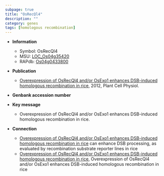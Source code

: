 ```yaml
---
subpage: true
title: "OsRecQl4"
description: ""
category: genes
tags: [homologous recombination]
---
```


* **Information**  
    + Symbol: OsRecQl4  
    + MSU: [LOC_Os04g35420](http://rice.plantbiology.msu.edu/cgi-bin/ORF_infopage.cgi?orf=LOC_Os04g35420)  
    + RAPdb: [Os04g0433800](http://rapdb.dna.affrc.go.jp/viewer/gbrowse_details/irgsp1?name=Os04g0433800)  

* **Publication**  
    + [Overexpression of OsRecQl4 and/or OsExo1 enhances DSB-induced homologous recombination in rice](http://www.ncbi.nlm.nih.gov/pubmed?term=Overexpression+of+OsRecQl4+and/or+OsExo1+enhances+DSB-induced+homologous+recombination+in+rice%5BTitle%5D), 2012, Plant Cell Physiol.

* **Genbank accession number**  

* **Key message**  
    + Overexpression of OsRecQl4 and/or OsExo1 enhances DSB-induced homologous recombination in rice.

* **Connection**  
    + [Overexpression of OsRecQl4 and/or OsExo1 enhances DSB-induced homologous recombination in rice](Exo1+homolog) can enhance DSB processing, as evaluated by recombination substrate reporter lines in rice
    + [Overexpression of OsRecQl4 and/or OsExo1 enhances DSB-induced homologous recombination in rice](http://www.ncbi.nlm.nih.gov/pubmed?term=Overexpression+of+OsRecQl4+and/or+OsExo1+enhances+DSB-induced+homologous+recombination+in+rice%5BTitle%5D), Overexpression of OsRecQl4 and/or OsExo1 enhances DSB-induced homologous recombination in rice



